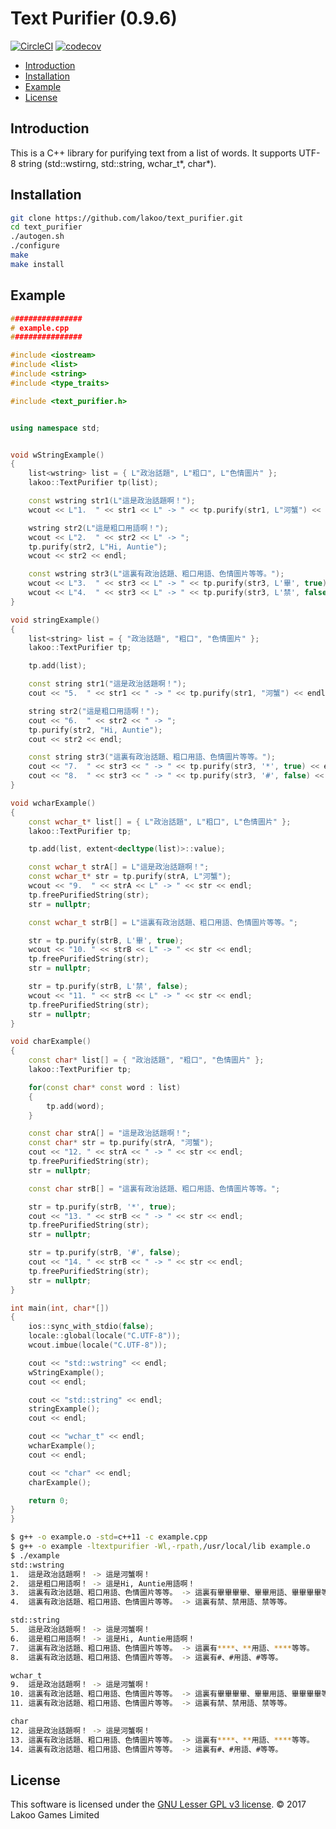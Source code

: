 # Text Purifier (0.9.6)

[![CircleCI](https://circleci.com/gh/lakoo/text_purifier.svg?style=svg)](https://circleci.com/gh/lakoo/text_purifier)
[![codecov](https://codecov.io/gh/lakoo/text_purifier/branch/master/graph/badge.svg)](https://codecov.io/gh/lakoo/text_purifier)

- [Introduction](#introduction)
- [Installation](#installation)
- [Example](#example)
- [License](#license)

## Introduction

This is a C++ library for purifying text from a list of words.  It supports UTF-8 string (std::wstirng, std::string, wchar_t\*, char\*).

## Installation

```bash
git clone https://github.com/lakoo/text_purifier.git
cd text_purifier
./autogen.sh
./configure
make
make install
```

## Example

```C++
################
# example.cpp
################

#include <iostream>
#include <list>
#include <string>
#include <type_traits>

#include <text_purifier.h>


using namespace std;


void wStringExample()
{
    list<wstring> list = { L"政治話題", L"粗口", L"色情圖片" };
    lakoo::TextPurifier tp(list);

    const wstring str1(L"這是政治話題啊！");
    wcout << L"1.  " << str1 << L" -> " << tp.purify(str1, L"河蟹") << endl;

    wstring str2(L"這是粗口用語啊！");
    wcout << L"2.  " << str2 << L" -> ";
    tp.purify(str2, L"Hi, Auntie");
    wcout << str2 << endl;

    const wstring str3(L"這裏有政治話題、粗口用語、色情圖片等等。");
    wcout << L"3.  " << str3 << L" -> " << tp.purify(str3, L'畢', true) << endl;
    wcout << L"4.  " << str3 << L" -> " << tp.purify(str3, L'禁', false) << endl;
}

void stringExample()
{
    list<string> list = { "政治話題", "粗口", "色情圖片" };
    lakoo::TextPurifier tp;

    tp.add(list);

    const string str1("這是政治話題啊！");
    cout << "5.  " << str1 << " -> " << tp.purify(str1, "河蟹") << endl;

    string str2("這是粗口用語啊！");
    cout << "6.  " << str2 << " -> ";
    tp.purify(str2, "Hi, Auntie");
    cout << str2 << endl;

    const string str3("這裏有政治話題、粗口用語、色情圖片等等。");
    cout << "7.  " << str3 << " -> " << tp.purify(str3, '*', true) << endl;
    cout << "8.  " << str3 << " -> " << tp.purify(str3, '#', false) << endl;
}

void wcharExample()
{
    const wchar_t* list[] = { L"政治話題", L"粗口", L"色情圖片" };
    lakoo::TextPurifier tp;

    tp.add(list, extent<decltype(list)>::value);

    const wchar_t strA[] = L"這是政治話題啊！";
    const wchar_t* str = tp.purify(strA, L"河蟹");
    wcout << "9.  " << strA << L" -> " << str << endl;
    tp.freePurifiedString(str);
    str = nullptr;

    const wchar_t strB[] = L"這裏有政治話題、粗口用語、色情圖片等等。";

    str = tp.purify(strB, L'畢', true);
    wcout << "10. " << strB << L" -> " << str << endl;
    tp.freePurifiedString(str);
    str = nullptr;

    str = tp.purify(strB, L'禁', false);
    wcout << "11. " << strB << L" -> " << str << endl;
    tp.freePurifiedString(str);
    str = nullptr;
}

void charExample()
{
    const char* list[] = { "政治話題", "粗口", "色情圖片" };
    lakoo::TextPurifier tp;

    for(const char* const word : list)
    {
        tp.add(word);
    }

    const char strA[] = "這是政治話題啊！";
    const char* str = tp.purify(strA, "河蟹");
    cout << "12. " << strA << " -> " << str << endl;
    tp.freePurifiedString(str);
    str = nullptr;

    const char strB[] = "這裏有政治話題、粗口用語、色情圖片等等。";

    str = tp.purify(strB, '*', true);
    cout << "13. " << strB << " -> " << str << endl;
    tp.freePurifiedString(str);
    str = nullptr;

    str = tp.purify(strB, '#', false);
    cout << "14. " << strB << " -> " << str << endl;
    tp.freePurifiedString(str);
    str = nullptr;
}

int main(int, char*[])
{
    ios::sync_with_stdio(false);
    locale::global(locale("C.UTF-8"));
    wcout.imbue(locale("C.UTF-8"));

    cout << "std::wstring" << endl;
    wStringExample();
    cout << endl;

    cout << "std::string" << endl;
    stringExample();
    cout << endl;

    cout << "wchar_t" << endl;
    wcharExample();
    cout << endl;

    cout << "char" << endl;
    charExample();

    return 0;
}
}
```

```bash
$ g++ -o example.o -std=c++11 -c example.cpp
$ g++ -o example -ltextpurifier -Wl,-rpath,/usr/local/lib example.o
$ ./example
std::wstring
1.  這是政治話題啊！ -> 這是河蟹啊！
2.  這是粗口用語啊！ -> 這是Hi, Auntie用語啊！
3.  這裏有政治話題、粗口用語、色情圖片等等。 -> 這裏有畢畢畢畢、畢畢用語、畢畢畢畢等等。
4.  這裏有政治話題、粗口用語、色情圖片等等。 -> 這裏有禁、禁用語、禁等等。

std::string
5.  這是政治話題啊！ -> 這是河蟹啊！
6.  這是粗口用語啊！ -> 這是Hi, Auntie用語啊！
7.  這裏有政治話題、粗口用語、色情圖片等等。 -> 這裏有****、**用語、****等等。
8.  這裏有政治話題、粗口用語、色情圖片等等。 -> 這裏有#、#用語、#等等。

wchar_t
9.  這是政治話題啊！ -> 這是河蟹啊！
10. 這裏有政治話題、粗口用語、色情圖片等等。 -> 這裏有畢畢畢畢、畢畢用語、畢畢畢畢等等。
11. 這裏有政治話題、粗口用語、色情圖片等等。 -> 這裏有禁、禁用語、禁等等。

char
12. 這是政治話題啊！ -> 這是河蟹啊！
13. 這裏有政治話題、粗口用語、色情圖片等等。 -> 這裏有****、**用語、****等等。
14. 這裏有政治話題、粗口用語、色情圖片等等。 -> 這裏有#、#用語、#等等。
```

## License

This software is licensed under the [GNU Lesser GPL v3 license](https://www.gnu.org/copyleft/lgpl.html). © 2017 Lakoo Games Limited
